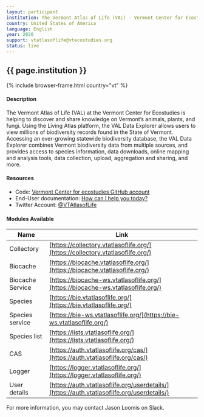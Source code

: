 ```yaml
---
layout: participant
institution: The Vermont Atlas of Life (VAL) - Vermont Center for Ecostudies
country: United States of America
language: English
year: 2020
support: vtatlasoflife@vtecostudies.org  
status: live
---
```


## {{ page.institution }}

{% include browser-frame.html country="vt" %}

#### Description 
The Vermont Atlas of Life (VAL) at the Vermont Center for Ecostudies is helping to discover and share knowledge on Vermont’s animals, plants, and fungi. Using the Living Atlas platform, the VAL Data Explorer allows users to view millions of biodiversity records found in the State of Vermont. Accessing an ever-growing statewide biodiversity database, the VAL Data Explorer combines Vermont biodiversity data from multiple sources, and provides access to species information, data downloads, online mapping and analysis tools, data collection, upload, aggregation and sharing, and more. 

#### Resources

- Code: [Vermont Center for ecostudies GitHub account](https://github.com/VtEcostudies)
- End-User documentation: [How can I help you today?](https://vtatlasoflife.freshdesk.com/support/home)
- Twitter Account: [@VTAtlasofLife](https://twitter.com/VTAtlasofLife)

#### Modules Available 

| Name             | Link                                                                                       |
|------------------|--------------------------------------------------------------------------------------------|
| Collectory       | [https://collectory.vtatlasoflife.org/](https://collectory.vtatlasoflife.org/)             |
| Biocache         | [https://biocache.vtatlasoflife.org/](https://biocache.vtatlasoflife.org/)                 |
| Biocache Service | [https://biocache-ws.vtatlasoflife.org/](https://biocache-ws.vtatlasoflife.org/)           |
| Species          | [https://bie.vtatlasoflife.org/](https://bie.vtatlasoflife.org/)                           |
| Species service  | [https://bie-ws.vtatlasoflife.org/](https://bie-ws.vtatlasoflife.org/)                     |
| Species list     | [https://lists.vtatlasoflife.org/](https://lists.vtatlasoflife.org/)                       |
| CAS              | [https://auth.vtatlasoflife.org/cas/](https://auth.vtatlasoflife.org/cas/)                 |
| Logger           | [https://logger.vtatlasoflife.org/](https://logger.vtatlasoflife.org/)                     |
| User details     | [https://auth.vtatlasoflife.org/userdetails/](https://auth.vtatlasoflife.org/userdetails/) |


For more information, you may contact Jason Loomis on Slack.
